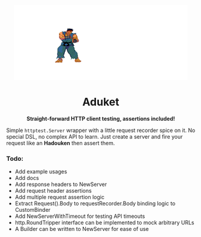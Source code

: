
<p align="center">
  <img height="200px" src="assets/aduket.gif">
</p>
<center>
    <h1>Aduket</h1>
    <b>Straight-forward HTTP client testing, assertions included!</b>
</center>

Simple `httptest.Server` wrapper with a little request recorder spice on it. No special DSL, no complex API to learn. Just create a server and fire your request like an **Hadouken** then assert them.


### Todo:
* Add example usages
* Add docs
* Add response headers to NewServer
* Add request header assertions
* Add multiple request assertion logic
* Extract Request().Body to requestRecorder.Body binding logic to CustomBinder
* Add NewServerWithTimeout for testing API timeouts
* http.RoundTripper interface can be implemented to mock arbitrary URLs
* A Builder can be written to NewServer for ease of use